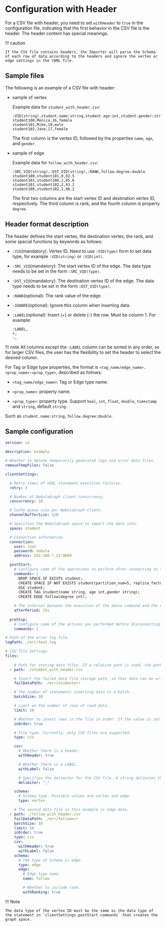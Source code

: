 # Configuration with Header

For a CSV file with header, you need to set `withHeader` to `true` in the configuration file, indicating that the first behavior in the CSV file is the header. The header content has special meanings.

!!! caution

    If the CSV file contains headers, the Importer will parse the Schema of each row of data according to the headers and ignore the vertex or edge settings in the YAML file.

## Sample files

The following is an example of a CSV file with header:

- sample of vertex

  Example data for `student_with_header.csv`:

  ```csv
  :VID(string),student.name:string,student.age:int,student.gender:string
  student100,Monica,16,female
  student101,Mike,18,male
  student102,Jane,17,female
  ```

  The first column is the vertex ID, followed by the properties `name`, `age`, and `gender`.

- sample of edge

  Example data for `follow_with_header.csv`:

  ```csv
  :SRC_VID(string),:DST_VID(string),:RANK,follow.degree:double
  student100,student101,0,92.5
  student101,student100,1,85.6
  student101,student102,2,93.2
  student100,student102,1,96.2
  ```

  The first two columns are the start vertex ID and destination vertex ID, respectively. The third column is rank, and the fourth column is property `degree`.

## Header format description

The header defines the start vertex, the destination vertex, the rank, and some special functions by keywords as follows:

- `:VID`(mandatory): Vertex ID. Need to use `:VID(type)` form to set data type, for example `:VID(string)` or `:VID(int)`.

- `:SRC_VID`(mandatory): The start vertex ID of the edge. The data type needs to be set in the form `:SRC_VID(type)`.

- `:DST_VID`(mandatory): The destination vertex ID of the edge. The data type needs to be set in the form `:DST_VID(type)`.

- `:RANK`(optional): The rank value of the edge.

- `:IGNORE`(optional): Ignore this column when inserting data.

- `:LABEL`(optional): Insert (+) or delete (-) the row. Must be column 1. For example:

  ```csv
  :LABEL,
  +,
  -,
  ```

!!! note
    All columns except the `:LABEL` column can be sorted in any order, so for larger CSV files, the user has the flexibility to set the header to select the desired column.

For Tag or Edge type properties, the format is `<tag_name/edge_name>.<prop_name>:<prop_type>`, described as follows:

- `<tag_name/edge_name>`: Tag or Edge type name.

- `<prop_name>`: property name.

- `<prop_type>`: property type. Support `bool`, `int`, `float`, `double`, `timestamp` and `string`, default `string`.

Such as `student.name:string`, `follow.degree:double`.

## Sample configuration

```yaml
version: v2

description: example

# Whether to delete temporarily generated logs and error data files.
removeTempFiles: false

clientSettings:

  # Retry times of nGQL statement execution failures.
  retry: 3

  # Number of NebulaGraph client concurrency.
  concurrency: 10 

  # Cache queue size per NebulaGraph client.
  channelBufferSize: 128

  # Specifies the NebulaGraph space to import the data into.
  space: student

  # Connection information.
  connection:
    user: root
    password: nebula
    address: 192.168.*.13:9669

  postStart:
    # Configure some of the operations to perform after connecting to the NebulaGraph server, and before inserting data.
    commands: |
      DROP SPACE IF EXISTS student;
      CREATE SPACE IF NOT EXISTS student(partition_num=5, replica_factor=1, vid_type=FIXED_STRING(20));
      USE student;
      CREATE TAG student(name string, age int,gender string);
      CREATE EDGE follow(degree int);

    # The interval between the execution of the above command and the execution of the insert data command.
    afterPeriod: 15s
  
  preStop:
    # Configure some of the actions you performed before disconnecting from the NebulaGraph server.
    commands: |

# Path of the error log file.
logPath: ./err/test.log

# CSV file Settings.
files:
  
    # Path for storing data files. If a relative path is used, the path is merged with the current configuration file directory. The first data file in this example is vertex data.
  - path: ./student_with_header.csv

    # Insert the failed data file storage path, so that data can be written later.
    failDataPath: ./err/studenterr

    # The number of statements inserting data in a batch.
    batchSize: 10

    # Limit on the number of rows of read data.
    limit: 10

    # Whether to insert rows in the file in order. If the value is set to false, the import rate decreases due to data skew.
    inOrder: true

    # File type. Currently, only CSV files are supported.
    type: csv

    csv:
      # Whether there is a header.
      withHeader: true

      # Whether there is a LABEL.
      withLabel: false

      # Specifies the delimiter for the CSV file. A string delimiter that supports only one character.
      delimiter: ","

    schema:
      # Schema type. Possible values are vertex and edge.
      type: vertex

    # The second data file in this example is edge data.
  - path: ./follow_with_header.csv
    failDataPath: ./err/followerr
    batchSize: 10
    limit: 10
    inOrder: true
    type: csv
    csv:
      withHeader: true
      withLabel: false
    schema:
      # The type of Schema is edge.
      type: edge
      edge:
        # Edge type name.
        name: follow

        # Whether to include rank.
        withRanking: true
```

!!! Note

    The data type of the vertex ID must be the same as the data type of the statement in `clientSettings.postStart.commands` that creates the graph space.
